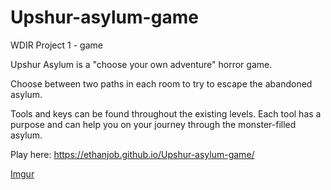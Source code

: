 # Upshur-asylum-game
WDIR Project 1 - game

Upshur Asylum is a "choose your own adventure" horror game.

Choose between two paths in each room to try to escape the abandoned asylum.

Tools and keys can be found throughout the existing levels. Each tool has a purpose and can help you on your journey through the monster-filled asylum.

Play here: https://ethanjob.github.io/Upshur-asylum-game/

[Imgur](https://i.imgur.com/oXj58gs.png)
